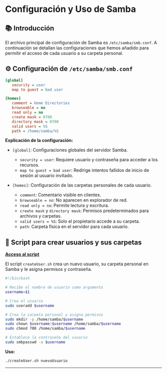 
# Configuración y Uso de Samba

## 📚 Introducción

El archivo principal de configuración de Samba es `/etc/samba/smb.conf`. A continuación se detallan las configuraciones que hemos añadido para permitir el acceso de cada usuario a su carpeta personal.

## ⚙️ Configuración de `/etc/samba/smb.conf`

```ini
[global]
   security = user
   map to guest = bad user

[homes]
   comment = Home Directories
   browseable = no
   read only = no
   create mask = 0700
   directory mask = 0700
   valid users = %S
   path = /home/samba/%S
```

**Explicación de la configuración:**

- `[global]`: Configuraciones globales del servidor Samba.
  - `security = user`: Requiere usuario y contraseña para acceder a los recursos.
  - `map to guest = bad user`: Redirige intentos fallidos de inicio de sesión al usuario invitado.

- `[homes]`: Configuración de las carpetas personales de cada usuario.
  - `comment`: Comentario visible en clientes.
  - `browseable = no`: No aparecen en explorador de red.
  - `read only = no`: Permite lectura y escritura.
  - `create mask` y `directory mask`: Permisos predeterminados para archivos y carpetas.
  - `valid users = %S`: Solo el propietario accede a su carpeta.
  - `path`: Carpeta física en el servidor para cada usuario.

## 📝 Script para crear usuarios y sus carpetas

**[Acceso al script](scripts/createUser.sh)**

El script `createUser.sh` crea un nuevo usuario, su carpeta personal en Samba y le asigna permisos y contraseña.

```bash
#!/bin/bash

# Recibe el nombre de usuario como argumento
username=$1

# Crea el usuario
sudo useradd $username

# Crea la carpeta personal y asigna permisos
sudo mkdir -p /home/samba/$username
sudo chown $username:$username /home/samba/$username
sudo chmod 700 /home/samba/$username

# Establece la contraseña del usuario
sudo smbpasswd -a $username
```

**Uso:**  
```bash
./createUser.sh nuevoUsuario
```
---
